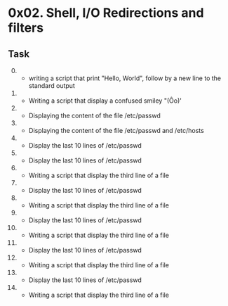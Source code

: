 # 0x02. Shell, I/O Redirections and filters
  ## Task
0. - writing a script that print "Hello, World", follow by a new line to the standard output

1. - Writing a script that display a confused smiley "(Ôo)'

2. - Displaying the content of the file /etc/passwd

3. - Displaying the content of the file /etc/passwd and /etc/hosts

4. - Display the last 10 lines of /etc/passwd

5. - Display the last 10 lines of /etc/passwd

6. - Writing a script that display the third line of a file

5. - Display the last 10 lines of /etc/passwd

6. - Writing a script that display the third line of a file

5. - Display the last 10 lines of /etc/passwd

6. - Writing a script that display the third line of a file

5. - Display the last 10 lines of /etc/passwd

6. - Writing a script that display the third line of a file

5. - Display the last 10 lines of /etc/passwd

6. - Writing a script that display the third line of a file



